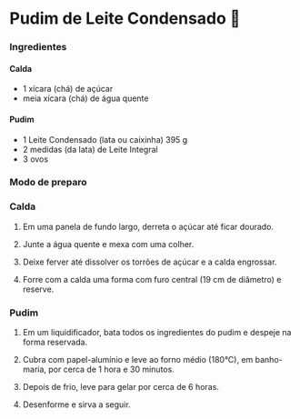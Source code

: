 # Pudim de Leite Condensado :milk_glass:



### Ingredientes

#### Calda

- 1 xícara (chá) de açúcar
- meia xícara (chá) de água quente

#### Pudim

- 1 Leite Condensado (lata ou caixinha) 395 g
- 2 medidas (da lata) de Leite Integral
- 3 ovos



### Modo de preparo

### Calda

1) Em uma panela de fundo largo, derreta o açúcar até ficar dourado.

2) Junte a água quente e mexa com uma colher.

3) Deixe ferver até dissolver os torrões de açúcar e a calda engrossar.

4) Forre com a calda uma forma com furo central (19 cm de diâmetro) e reserve.

### Pudim

1) Em um liquidificador, bata todos os ingredientes do pudim e despeje na forma reservada.

2) Cubra com papel-alumínio e leve ao forno médio (180°C), em banho-maria, por cerca de 1 hora e 30 minutos.

3) Depois de frio, leve para gelar por cerca de 6 horas.

4) Desenforme e sirva a seguir.